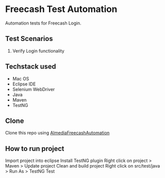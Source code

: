 # Freecash Test Automation

Automation tests for Freecash Login.

## Test Scenarios

1. Verify Login functionality

## Techstack used

* Mac OS
* Eclipse IDE
* Selenium WebDriver
* Java
* Maven
* TestNG

## Clone
Clone this repo using [AlmediaFreecashAutomation](https://github.com/rekha018/AlmediaFreecashAutomation.git)

## How to run project
Import project into eclipse
Install TestNG plugin
Right click on project > Maven > Update project
Clean and build project
Right click on src/test/java > Run As > TestNG Test